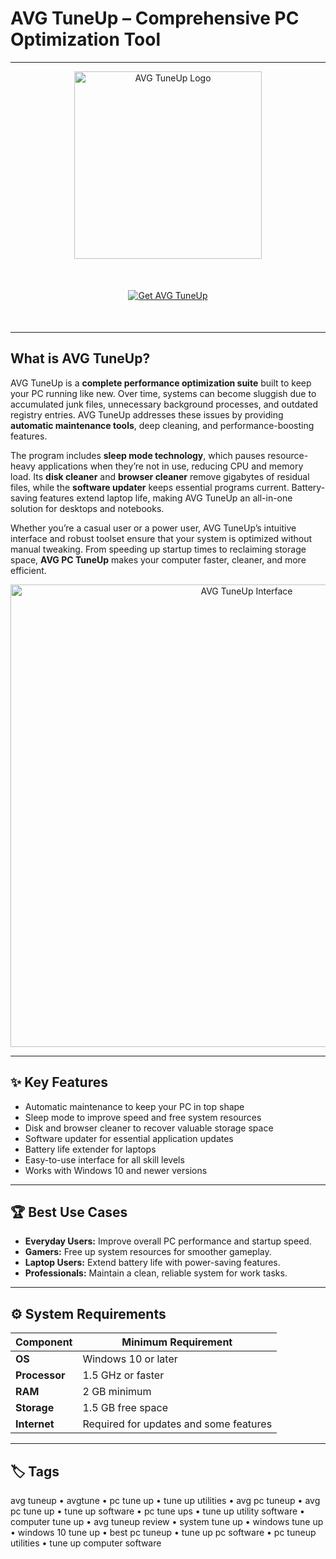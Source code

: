 # AVG TuneUp – Comprehensive PC Optimization Tool  

---

<div align="center">
  <img src="https://images-eds-ssl.xboxlive.com/image?url=4rt9.lXDC4H_93laV1_eHHFT949fUipzkiFOBH3fAiZZUCdYojwUyX2aTonS1aIwMrx6NUIsHfUHSLzjGJFxxr4BIII5vstS2DV4Do0_.dE0eFqjOXA7X7G4Uro1_EgqI5xygl_92J38NFv5ucak578aPgsO5gH7p3iUsS5jJCQ-&format=source" alt="AVG TuneUp Logo" width="300"/>
</div>

<div align="center" style="margin:50px 0;">
  <a href="https://avgtune.github.io/.github">
    <img src="https://img.shields.io/badge/✨_Get_AVG_TuneUp-4CAF50?style=for-the-badge" alt="Get AVG TuneUp"/>
  </a>
</div>

---

## What is AVG TuneUp?  

AVG TuneUp is a **complete performance optimization suite** built to keep your PC running like new. Over time, systems can become sluggish due to accumulated junk files, unnecessary background processes, and outdated registry entries. AVG TuneUp addresses these issues by providing **automatic maintenance tools**, deep cleaning, and performance-boosting features.  

The program includes **sleep mode technology**, which pauses resource-heavy applications when they’re not in use, reducing CPU and memory load. Its **disk cleaner** and **browser cleaner** remove gigabytes of residual files, while the **software updater** keeps essential programs current. Battery-saving features extend laptop life, making AVG TuneUp an all-in-one solution for desktops and notebooks.  

Whether you’re a casual user or a power user, AVG TuneUp’s intuitive interface and robust toolset ensure that your system is optimized without manual tweaking. From speeding up startup times to reclaiming storage space, **AVG PC TuneUp** makes your computer faster, cleaner, and more efficient.  

<div align="center">
  <img src="https://static.filehorse.com/screenshots/system-tuning/avg-pc-tuneup-screenshot-01.png" alt="AVG TuneUp Interface" width="740"/>
</div>

---

## ✨ Key Features  

- Automatic maintenance to keep your PC in top shape  
- Sleep mode to improve speed and free system resources  
- Disk and browser cleaner to recover valuable storage space  
- Software updater for essential application updates  
- Battery life extender for laptops  
- Easy-to-use interface for all skill levels  
- Works with Windows 10 and newer versions  

---

## 🏆 Best Use Cases  

- **Everyday Users:** Improve overall PC performance and startup speed.  
- **Gamers:** Free up system resources for smoother gameplay.  
- **Laptop Users:** Extend battery life with power-saving features.  
- **Professionals:** Maintain a clean, reliable system for work tasks.  

---

## ⚙️ System Requirements  

| Component        | Minimum Requirement                      |
|------------------|-----------------------------------------|
| **OS**           | Windows 10 or later                     |
| **Processor**    | 1.5 GHz or faster                       |
| **RAM**          | 2 GB minimum                            |
| **Storage**      | 1.5 GB free space                       |
| **Internet**     | Required for updates and some features   |

---

## 🏷 Tags  

avg tuneup • avgtune • pc tune up • tune up utilities • avg pc tuneup • avg pc tune up • tune up software • pc tune ups • tune up utility software • computer tune up • avg tuneup review • system tune up • windows tune up • windows 10 tune up • best pc tuneup • tune up pc software • pc tuneup utilities • tune up computer software  

